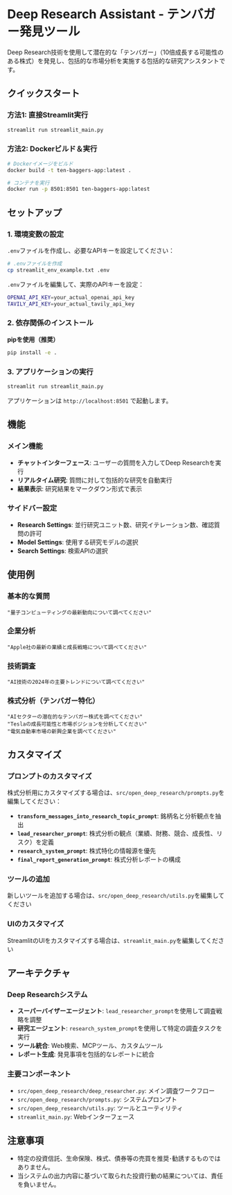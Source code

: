 # Deep Research Assistant - テンバガー発見ツール

Deep Research技術を使用して潜在的な「テンバガー」（10倍成長する可能性のある株式）を発見し、包括的な市場分析を実施する包括的な研究アシスタントです。

## クイックスタート

### 方法1: 直接Streamlit実行
```bash
streamlit run streamlit_main.py
```

### 方法2: Dockerビルド＆実行
```bash
# Dockerイメージをビルド
docker build -t ten-baggers-app:latest .

# コンテナを実行
docker run -p 8501:8501 ten-baggers-app:latest
```

## セットアップ

### 1. 環境変数の設定

`.env`ファイルを作成し、必要なAPIキーを設定してください：

```bash
# .envファイルを作成
cp streamlit_env_example.txt .env
```

`.env`ファイルを編集して、実際のAPIキーを設定：

```bash
OPENAI_API_KEY=your_actual_openai_api_key
TAVILY_API_KEY=your_actual_tavily_api_key
```

### 2. 依存関係のインストール

**pipを使用（推奨）**
```bash
pip install -e .
```

### 3. アプリケーションの実行

```bash
streamlit run streamlit_main.py
```

アプリケーションは `http://localhost:8501` で起動します。

## 機能

### メイン機能
- **チャットインターフェース**: ユーザーの質問を入力してDeep Researchを実行
- **リアルタイム研究**: 質問に対して包括的な研究を自動実行
- **結果表示**: 研究結果をマークダウン形式で表示

### サイドバー設定
- **Research Settings**: 並行研究ユニット数、研究イテレーション数、確認質問の許可
- **Model Settings**: 使用する研究モデルの選択
- **Search Settings**: 検索APIの選択

## 使用例

### 基本的な質問
```
"量子コンピューティングの最新動向について調べてください"
```

### 企業分析
```
"Apple社の最新の業績と成長戦略について調べてください"
```

### 技術調査
```
"AI技術の2024年の主要トレンドについて調べてください"
```

### 株式分析（テンバガー特化）
```
"AIセクターの潜在的なテンバガー株式を調べてください"
"Teslaの成長可能性と市場ポジションを分析してください"
"電気自動車市場の新興企業を調べてください"
```

## カスタマイズ

### プロンプトのカスタマイズ
株式分析用にカスタマイズする場合は、`src/open_deep_research/prompts.py`を編集してください：

- **`transform_messages_into_research_topic_prompt`**: 銘柄名と分析観点を抽出
- **`lead_researcher_prompt`**: 株式分析の観点（業績、財務、競合、成長性、リスク）を定義
- **`research_system_prompt`**: 株式特化の情報源を優先
- **`final_report_generation_prompt`**: 株式分析レポートの構成

### ツールの追加
新しいツールを追加する場合は、`src/open_deep_research/utils.py`を編集してください

### UIのカスタマイズ
StreamlitのUIをカスタマイズする場合は、`streamlit_main.py`を編集してください

## アーキテクチャ

### Deep Researchシステム
- **スーパーバイザーエージェント**: `lead_researcher_prompt`を使用して調査戦略を調整
- **研究エージェント**: `research_system_prompt`を使用して特定の調査タスクを実行
- **ツール統合**: Web検索、MCPツール、カスタムツール
- **レポート生成**: 発見事項を包括的なレポートに統合

### 主要コンポーネント
- `src/open_deep_research/deep_researcher.py`: メイン調査ワークフロー
- `src/open_deep_research/prompts.py`: システムプロンプト
- `src/open_deep_research/utils.py`: ツールとユーティリティ
- `streamlit_main.py`: Webインターフェース

## 注意事項
- 特定の投資信託、生命保険、株式、債券等の売買を推奨･勧誘するものではありません。
- 当システムの出力内容に基づいて取られた投資行動の結果については、責任を負いません。